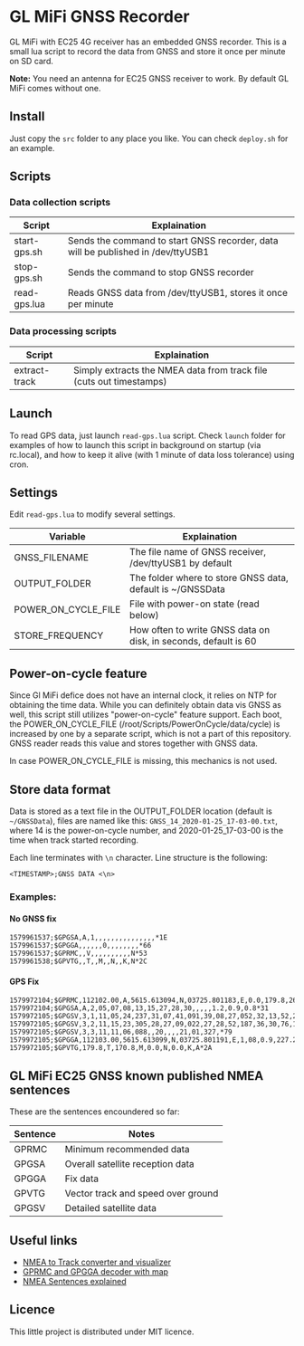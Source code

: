 # GL MiFi GNSS Recorder

GL MiFi with EC25 4G receiver has an embedded GNSS recorder. This is a small lua script to record the data from GNSS and store it once per minute on SD card.

**Note:** You need an antenna for EC25 GNSS receiver to work. By default GL MiFi comes without one.

## Install

Just copy the `src` folder to any place you like. You can check `deploy.sh` for an example.

## Scripts

### Data collection scripts

| Script | Explaination |
| ----- | ----- |
| start-gps.sh | Sends the command to start GNSS recorder, data will be published in /dev/ttyUSB1 |
| stop-gps.sh  | Sends the command to stop GNSS recorder |
| read-gps.lua | Reads GNSS data from /dev/ttyUSB1, stores it once per minute |

### Data processing scripts
| Script | Explaination |
| ----- | ----- |
| extract-track | Simply extracts the NMEA data from track file (cuts out timestamps) |


## Launch

To read GPS data, just launch `read-gps.lua` script. Check `launch` folder for examples of how to launch this script in background on startup (via rc.local), and how to keep it alive (with 1 minute of data loss tolerance) using cron.

## Settings

Edit `read-gps.lua` to modify several settings.

| Variable | Explaination |
| ----- | ----- |
| GNSS_FILENAME | The file name of GNSS receiver, /dev/ttyUSB1 by default |
| OUTPUT_FOLDER | The folder where to store GNSS data, default is ~/GNSSData |
| POWER_ON_CYCLE_FILE | File with power-on state (read below) |
| STORE_FREQUENCY | How often to write GNSS data on disk, in seconds, default is 60 |

## Power-on-cycle feature

Since Gl MiFi defice does not have an internal clock, it relies on NTP for obtaining the time data. While you can definitely obtain data vis GNSS as well, this script still utilizes "power-on-cycle" feature support. Each boot, the POWER_ON_CYCLE_FILE (/root/Scripts/PowerOnCycle/data/cycle) is increased by one by a separate script, which is not a part of this repository. GNSS reader reads this value and stores together with GNSS data.

In case POWER_ON_CYCLE_FILE is missing, this mechanics is not used.

## Store data format

Data is stored as a text file in the OUTPUT_FOLDER location (default is `~/GNSSData`), files are named like this: `GNSS_14_2020-01-25_17-03-00.txt`, where 
14 is the power-on-cycle number, and 2020-01-25_17-03-00 is the time when track started recording.

Each line terminates with `\n` character. Line structure is the following:
```
<TIMESTAMP>;GNSS DATA <\n>
```

### Examples:

#### No GNSS fix
```
1579961537;$GPGSA,A,1,,,,,,,,,,,,,,,*1E
1579961537;$GPGGA,,,,,,0,,,,,,,,*66
1579961537;$GPRMC,,V,,,,,,,,,,N*53
1579961538;$GPVTG,,T,,M,,N,,K,N*2C
```

#### GPS Fix 
```
1579972104;$GPRMC,112102.00,A,5615.613094,N,03725.801183,E,0.0,179.8,260120,9.0,E,A*33
1579972104;$GPGSA,A,2,05,07,08,13,15,27,28,30,,,,,1.2,0.9,0.8*31
1579972105;$GPGSV,3,1,11,05,24,237,31,07,41,091,39,08,27,052,32,13,52,289,31*73
1579972105;$GPGSV,3,2,11,15,23,305,28,27,09,022,27,28,52,187,36,30,76,102,29*74
1579972105;$GPGSV,3,3,11,11,06,088,,20,,,,21,01,327,*79
1579972105;$GPGGA,112103.00,5615.613099,N,03725.801191,E,1,08,0.9,227.2,M,15.0,M,,*6C
1579972105;$GPVTG,179.8,T,170.8,M,0.0,N,0.0,K,A*2A
```

## GL MiFi EC25 GNSS known published NMEA sentences

These are the sentences encoundered so far:

| Sentence | Notes |
|   -----  | ----- |
| GPRMC    | Minimum recommended data |
| GPGSA    | Overall satellite reception data |
| GPGGA    | Fix data |
| GPVTG    | Vector track and speed over ground |
| GPGSV    | Detailed satellite data |

## Useful links

- [NMEA to Track converter and visualizer](https://www.mygeodata.cloud)
- [GPRMC and GPGGA decoder with map](https://rl.se/gprmc)
- [NMEA Sentences explained](https://www.gpsinformation.org/dale/nmea.htm)

## Licence

This little project is distributed under MIT licence.
